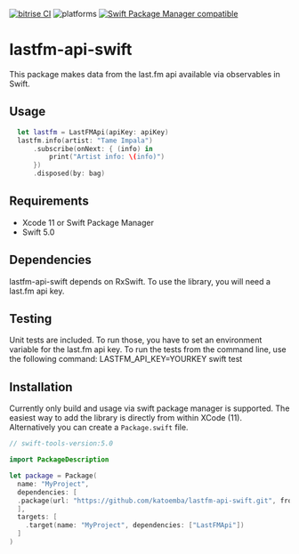 [![bitrise CI](https://img.shields.io/bitrise/ec061cfdaf1d423d?token=zDQthUt8bAxUJo_SzmpS6w)](https://bitrise.io)
![platforms](https://img.shields.io/badge/platforms-iOS%20%7C%20macOS%20%7C%20tvOS%20%7C%20watchOS-lightgrey)
[![Swift Package Manager compatible](https://img.shields.io/badge/Swift%20Package%20Manager-compatible-brightgreen.svg)](https://github.com/apple/swift-package-manager)

# lastfm-api-swift

This package makes data from the last.fm api available via observables in Swift. 

## Usage

```swift
  let lastfm = LastFMApi(apiKey: apiKey)
  lastfm.info(artist: "Tame Impala")
      .subscribe(onNext: { (info) in
          print("Artist info: \(info)")
      })
      .disposed(by: bag)
```

## Requirements

* Xcode 11 or Swift Package Manager
* Swift 5.0

## Dependencies

lastfm-api-swift depends on RxSwift. To use the library, you will need a last.fm api key.

## Testing

Unit tests are included. To run those, you have to set an environment variable for the last.fm api key. To run the tests from the command line, use the following command:
LASTFM_API_KEY=YOURKEY swift test

## Installation

Currently only build and usage via swift package manager is supported. The easiest way to add the library is directly from within XCode (11). Alternatively you can create a `Package.swift` file. 

```swift
// swift-tools-version:5.0

import PackageDescription

let package = Package(
  name: "MyProject",
  dependencies: [
  .package(url: "https://github.com/katoemba/lastfm-api-swift.git", from: "0.0.1")
  ],
  targets: [
    .target(name: "MyProject", dependencies: ["LastFMApi"])
  ]
)
```

